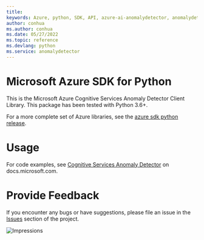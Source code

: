 ```yaml
---
title: 
keywords: Azure, python, SDK, API, azure-ai-anomalydetector, anomalydetector
author: conhua
ms.author: conhua
ms.date: 05/27/2022
ms.topic: reference
ms.devlang: python
ms.service: anomalydetector
---
```

# Microsoft Azure SDK for Python

This is the Microsoft Azure Cognitive Services Anomaly Detector Client Library.
This package has been tested with Python 3.6+.

For a more complete set of Azure libraries, see the
[azure sdk python release](https://aka.ms/azsdk/python/all).

# Usage

For code examples, see [Cognitive Services Anomaly Detector](/python/api/overview/azure/cognitive-services)
on docs.microsoft.com.

# Provide Feedback

If you encounter any bugs or have suggestions, please file an issue in the
[Issues](https://github.com/Azure/azure-sdk-for-python/issues)
section of the project.

![Impressions](https://azure-sdk-impressions.azurewebsites.net/api/impressions/azure-sdk-for-python%2Fazure-cognitiveservices-anomalydetector%2FREADME.png)

